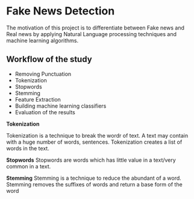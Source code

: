 # Fake News Detection

The motivation of this project is to differentiate between Fake news and Real news by applying Natural Language processing techniques and machine learning algorithms.

## Workflow of the study
- Removing Punctuation 
- Tokenization
- Stopwords
- Stemming
- Feature Extraction
- Building machine learning classifiers
- Evaluation of the results

**Tokenization**

Tokenization is a technique to break the wordr of text. A text may contain with a huge number of words, sentences. Tokenization creates a list of words in the text.

**Stopwords**
Stopwords are words which has little value in a text/very common in a text.

**Stemming**
Stemming is a technique to reduce the abundant of a word. Stemming removes the suffixes of words and return a base form of the word

